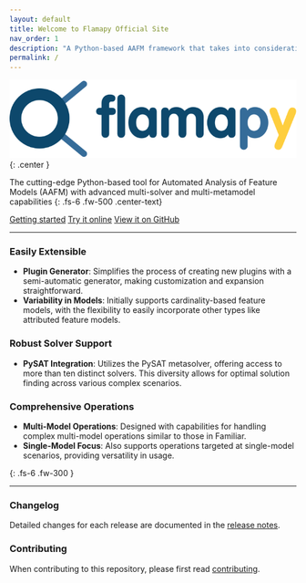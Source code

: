 ```yaml
---
layout: default
title: Welcome to Flamapy Official Site
nav_order: 1
description: "A Python-based AAFM framework that takes into consideration previous AAFM tool designs and enables multi-solver and multi-metamodel support for the integration of AAFM tooling on the Python ecosystem."
permalink: /
---
```


![Texto alternativo](/assets/images/flamapy_horizontal_logo_white.svg){: .center }

The cutting-edge Python-based tool for Automated Analysis of Feature Models (AAFM) with advanced multi-solver and multi-metamodel capabilities
{: .fs-6 .fw-500 .center-text} 

<div class="center-buttons">
    <a href="https://docs.flamapy.org/getting-started/" class="btn btn-primary fs-5 mb-4 mb-md-0 mr-2">Getting started</a>
    <a href="{{site.baseurl}}/try-it" class="btn btn-green fs-5 fs-5 mb-4 mb-md-0 mr-2">Try it online</a>
    <a href="https://github.com/flamapy/flamapy" class="btn fs-5 mb-4 mb-md-0">View it on GitHub</a>
</div>

---

### <i class="fa-solid fa-arrow-right"></i> Easily Extensible


* **Plugin Generator**: Simplifies the process of creating new plugins with a semi-automatic generator, making customization and expansion straightforward.
* **Variability in Models**: Initially supports cardinality-based feature models, with the flexibility to easily incorporate other types like attributed feature models.

### <i class="fa-solid fa-life-ring"></i> Robust Solver Support

* **PySAT Integration**: Utilizes the PySAT metasolver, offering access to more than ten distinct solvers. This diversity allows for optimal solution finding across various complex scenarios.

### <i class="fa-brands fa-searchengin"></i> Comprehensive Operations

* **Multi-Model Operations**: Designed with capabilities for handling complex multi-model operations similar to those in Familiar.
* **Single-Model Focus**: Also supports operations targeted at single-model scenarios, providing versatility in usage.

{: .fs-6 .fw-300 }



---

### Changelog

Detailed changes for each release are documented in the [release notes].

### Contributing

When contributing to this repository, please first read [contributing].

[^1]: The [source file for this page] uses all three markup languages.

[^2]: [It can take up to 10 minutes for changes to your site to publish after you push the changes to GitHub](https://docs.github.com/en/pages/setting-up-a-github-pages-site-with-jekyll/creating-a-github-pages-site-with-jekyll#creating-your-site).

[Jekyll]: https://jekyllrb.com
[Markdown]: https://daringfireball.net/projects/markdown/
[Liquid]: https://github.com/Shopify/liquid/wiki
[Front matter]: https://jekyllrb.com/docs/front-matter/
[Jekyll configuration]: https://jekyllrb.com/docs/configuration/
[source file for this page]: https://github.com/just-the-docs/just-the-docs/blob/main/index.md
[Just the Docs Template]: https://just-the-docs.github.io/just-the-docs-template/
[Just the Docs]: https://just-the-docs.com
[flamapy repo]: https://github.com/flamapy/
[Just the Docs README]: https://github.com/just-the-docs/just-the-docs/blob/main/README.md
[GitHub Pages]: https://pages.github.com/
[Template README]: https://github.com/just-the-docs/just-the-docs-template/blob/main/README.md
[GitHub Pages / Actions workflow]: https://github.blog/changelog/2022-07-27-github-pages-custom-github-actions-workflows-beta/

[use the template]: https://github.com/just-the-docs/just-the-docs-template/generate

[release notes]: https://github.com/flamapy/flamapy_fw/releases

[contributing]: https://docs.flamapy.org/developing/contributing/